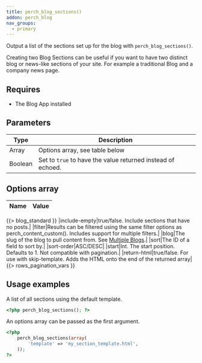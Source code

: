 ```yaml
---
title: perch_blog_sections()
addon: perch_blog
nav_groups:
  - primary
---
```


Output a list of the sections set up for the blog with `perch_blog_sections()`.

Creating two Blog Sections can be useful if you want to have two distinct blog or news-like sections of your site. For example a traditional Blog and a company news page.

## Requires

- The Blog App installed

## Parameters

| Type | Description |
|-|-|
| Array   | Options array, see table below |
| Boolean | Set to `true` to have the value returned instead of echoed. |


## Options array

|Name|Value|
|-|-|
{{> blog_standard }}
|include-empty|true/false. Include sections that have no posts.|
|filter|Results can be filtered using the same filter options as perch_content_custom(). Includes support for multiple filters.|
|blog|The slug of the blog to pull content from. See [Multiple Blogs](/addons/blog/multiple-blogs/).|
|sort|The ID of a field to sort by.|
|sort-order|ASC/DESC|
|start|Int. The start position. Defaults to 1. Not compatible with pagination.|
|return-html|true/false. For use with skip-template. Adds the HTML onto the end of the returned array|
{{> rows_pagination_vars }}

## Usage examples

A list of all sections using the default template.

```php
<?php perch_blog_sections(); ?>
```

An options array can be passed as the first argument.

```php
<?php
    perch_blog_sections(array(
        'template' => 'my_section_template.html',
    ));
?>
```
